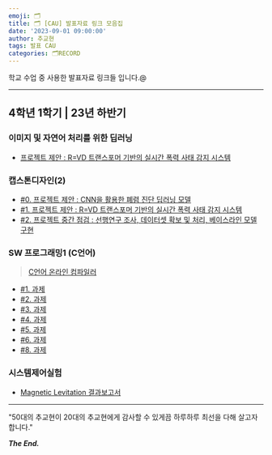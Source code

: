 ```yaml
---
emoji: 🗂️
title: 🗂️ [CAU] 발표자료 링크 모음집
date: '2023-09-01 09:00:00'
author: 추교현
tags: 발표 CAU
categories: 🗂️RECORD
---
```


학교 수업 중 사용한 발표자료 링크들 입니다.@

---

## 4학년 1학기 | 23년 하반기

### 이미지 및 자연어 처리를 위한 딥러닝

- [프로젝트 제안 : R=VD 트랜스포머 기반의 실시간 폭력 사태 감지 시스템](https://www.miricanvas.com/v/12gd8tf)

### 캡스톤디자인(2)

- [#0. 프로젝트 제안 : CNN을 활용한 폐렴 진단 딥러닝 모델](https://www.miricanvas.com/v/12gkmd2)
- [#1. 프로젝트 제안 : R=VD 트랜스포머 기반의 실시간 폭력 사태 감지 시스템](https://www.miricanvas.com/v/12kqjie)
- [#2. 프로젝트 중간 점검 : 선행연구 조사, 데이터셋 확보 및 처리, 베이스라인 모델 구현](https://www.miricanvas.com/v/12nevnf)

### SW 프로그래밍1 (C언어)

> [C언어 온라인 컴파일러](https://www.programiz.com/c-programming/online-compiler/)

- [#1. 과제](https://scott-choo.notion.site/3-HW-1-b4282693f9934fd7850303606a5d026f?pvs=4)
- [#2. 과제](https://scott-choo.notion.site/4-HW-2-e6bf1eb47cfb4485a0b6084e59ba479e?pvs=4)
- [#3. 과제](https://scott-choo.notion.site/7-HW-3-ab5ecb7d48b54922ac0c05f572beef17?pvs=4)
- [#4. 과제](https://scott-choo.notion.site/10-HW-4-fd8e361727a745d190af2d584e6de93b?pvs=4)
- [#5. 과제](https://scott-choo.notion.site/11-HW-5-3d6d92e660984487866cf2fcd81fec9a?pvs=4)
- [#6. 과제](https://scott-choo.notion.site/12-HW-6-26c737fb0fff4d81a503dfc4baba24c0?pvs=4)
- [#8. 과제](https://scott-choo.notion.site/14-HW-8-b27a8bb75fb640a9af92087229e011aa?pvs=4)

### 시스템제어실험

- [Magnetic Levitation 결과보고서](https://scott-choo.notion.site/Magnetic-Levitation-4b3ac308fb334862bf12ea077a7a3421?pvs=4)

---

"50대의 추교현이 20대의 추교현에게 감사할 수 있게끔 하루하루 최선을 다해 살고자 합니다."

**_The End._**
